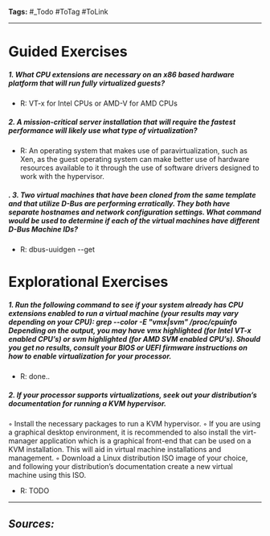 **Tags:** #_Todo
#ToTag #ToLink 
- - -

# Guided Exercises
##### 1. What CPU extensions are necessary on an x86 based hardware platform that will run fully virtualized guests?
- R: VT-x for Intel CPUs or AMD-V for AMD CPUs
##### 2. A mission-critical server installation that will require the fastest performance will likely use what type of virtualization?
- R: An operating system that makes use of paravirtualization, such as Xen, as the guest operating system can make better use of hardware resources available to it through the use of software drivers designed to work with the hypervisor.
##### . 3. Two virtual machines that have been cloned from the same template and that utilize D-Bus are performing erratically. They both have separate hostnames and network configuration settings. What command would be used to determine if each of the virtual machines have different D-Bus Machine IDs?
- R: dbus-uuidgen --get
# Explorational Exercises
##### 1. Run the following command to see if your system already has CPU extensions enabled to run a virtual machine (your results may vary depending on your CPU): grep --color -E "vmx|svm" /proc/cpuinfo Depending on the output, you may have vmx highlighted (for Intel VT-x enabled CPU’s) or svm highlighted (for AMD SVM enabled CPU’s). Should you get no results, consult your BIOS or UEFI firmware instructions on how to enable virtualization for your processor.
- R: done..
##### 2. If your processor supports virtualizations, seek out your distribution’s documentation for running a KVM hypervisor.
◦ Install the necessary packages to run a KVM hypervisor.
◦ If you are using a graphical desktop environment, it is recommended to also install the virt-manager application which is a graphical front-end that can be used on a KVM installation. This will aid in virtual machine installations and management.
◦ Download a Linux distribution ISO image of your choice, and following your distribution’s documentation create a new virtual machine using this ISO.
- R: TODO
- - - 
## ***Sources:***